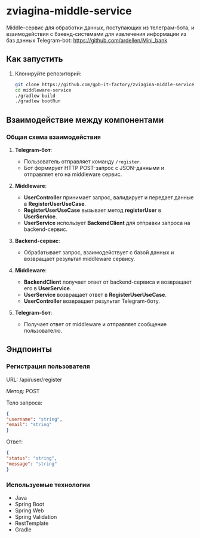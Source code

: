 # zviagina-middle-service
Middle-сервис для обработки данных, поступающих из телеграм-бота, и взаимодействия с бэкенд-системами для извлечения информации из баз данных
Telegram-bot: <https://github.com/ardellen/Mini_bank>
## Как запустить

1. Клонируйте репозиторий:

   ```sh
   git clone https://github.com/gpb-it-factory/zviagina-middle-service
   cd middleware-service
   ./gradlew build
   ./gradlew bootRun

## Взаимодействие между компонентами

### Общая схема взаимодействия

1. **Telegram-бот**:
   - Пользователь отправляет команду `/register`.
   - Бот формирует HTTP POST-запрос с JSON-данными и отправляет его на middleware сервис.

2. **Middleware**:
   - **UserController** принимает запрос, валидирует и передает данные в **RegisterUserUseCase**.
   - **RegisterUserUseCase** вызывает метод **registerUser** в **UserService**.
   - **UserService** использует **BackendClient** для отправки запроса на backend-сервис.

3. **Backend-сервис**:
   - Обрабатывает запрос, взаимодействует с базой данных и возвращает результат middleware сервису.

4. **Middleware**:
   - **BackendClient** получает ответ от backend-сервиса и возвращает его в **UserService**.
   - **UserService** возвращает ответ в **RegisterUserUseCase**.
   - **UserController** возвращает результат Telegram-боту.

5. **Telegram-бот**:
   - Получает ответ от middleware и отправляет сообщение пользователю.

## Эндпоинты

### Регистрация пользователя

URL: /api/user/register

Метод: POST

Тело запроса:
```json
{
"username": "string",
"email": "string"
}
```

Ответ:
```json
{
"status": "string",
"message": "string"
}
```

### Используемые технологии
* Java
* Spring Boot
* Spring Web
* Spring Validation
* RestTemplate
* Gradle
